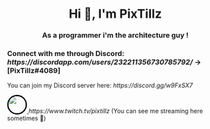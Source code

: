 <!-- ~~~~~~~~~~~~~~~~~~~~~~~~~~~~~~~~~~~~~~~~~~~~~~~~~~~~~~~~~~~~~~~~~~~~~~~~~~~
# ############################################################################ #
# _____/\/\/\/\/\___/\/\____________/\/\/\/\/\/\_/\/\__/\/\__/\/\_____________ #
# ____/\/\____/\/\_______/\/\__/\/\____/\/\___________/\/\__/\/\__/\/\/\/\/\__ #
# ___/\/\/\/\/\___/\/\____/\/\/\______/\/\_____/\/\__/\/\__/\/\______/\/\_____ #
# __/\/\_________/\/\____/\/\/\______/\/\_____/\/\__/\/\__/\/\____/\/\________ #
# _/\/\_________/\/\__/\/\__/\/\____/\/\_____/\/\__/\/\__/\/\__/\/\/\/\/\_____ #
# ############################################################################ #
~~~~~~~~~~~~~~~~~~~~~~~~~~~~~~~~~~~~~~~~~~~~~~~~~~~~~~~~~~~~~~~~~~~~~~~~~~~~ -->

<!-- ~~~~~~~~~~~~~~~~~~~~~~~~~~~[ Introduction ]~~~~~~~~~~~~~~~~~~~~~~~~~~~~ -->
<h1 align="center">Hi 👋, I'm PixTillz</h1>
<h3 align="center">As a programmer i'm the architecture guy !</h3>

<h3 align="left">Connect with me through Discord:
  <i>https://discordapp.com/users/232211356730785792/</i> -> [PixTillz#4089]</h3>
  
<p align="left">
  You can join my Discord server here: <i>https://discord.gg/w9FxSX7</i>
</p>
<p align="left">
    <a href="https://www.twitch.tv/pixtillz" target="_blank" rel="noreferrer">
        <img src="https://pbs.twimg.com/profile_images/1290231731056971776/67hU0Sgv_400x400.png"
        width="40" height="40" style="border: 3px solid black; border-radius: 50%;"/>
    </a>
    <i>https://www.twitch.tv/pixtillz</i> (You can see me streaming here sometimes 🌱)
</p>
<!-- ~~~~~~~~~~~~~~~~~~~~~~~~~~~~~~~~~~~~~~~~~~~~~~~~~~~~~~~~~~~~~~~~~~~~~~~ -->
